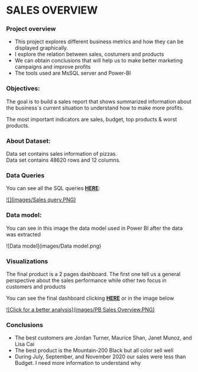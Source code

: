 # SALES OVERVIEW 
### Project overview
* This project explores different business metrics and how they can be displayed graphically.
* I explore the relation between sales, costumers and products
* We can obtain conclusions that will help us to make better marketing campaigns and improve profits
* The tools used are MsSQL server and Power-BI 

### Objectives:
The goal is to build a sales report that shows summarized information about the business´s current situation to understand how to make more profits. 

The most important indicators are sales, budget, top products & worst products.

### About Dataset:
Data set contains sales information of pizzas. \
Data set contains 48620 rows and 12 columns.

### Data Queries

You can see all the SQL queries **[HERE](https://github.com/As2909/Projects/blob/main/Sales%20Analysis%20Project/Files/Pizza%20Sales.sql)**:

[![](images/Sales query.PNG)](Files/table.jpg)

### Data model:
You can see in this image the data model used in Power BI after the data was extracted

![Data model](images/Data model.png)

### Visualizations 
The final product is a 2 pages dashboard. The first one tell us a general perspective about the sales performance while other two focus in customers and products

You can see the final dashboard clicking **[HERE](https://app.powerbi.com/groups/me/reports/38779509-37e6-43d9-b1cd-b209b48d75cf/ReportSection)** or in the image below

[![Click for a better analysis](images/PB Sales Overview.PNG)](https://app.powerbi.com/groups/me/reports/38779509-37e6-43d9-b1cd-b209b48d75cf/ReportSection
)

### Conclusions
* The best customers are Jordan Turner, Maurice Shan, Janet Munoz, and Lisa Cai
* The best product is the Mountain-200 Black but all color sell well
* During July, September, and November 2020 our sales were less than Budget. I need more information to understand why

